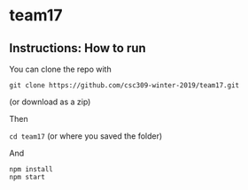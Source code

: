 # team17

## Instructions: How to run

You can clone the repo with

``` git clone https://github.com/csc309-winter-2019/team17.git ```

(or download as a zip)

Then

``` cd team17 ``` (or where you saved the folder)

And
```
npm install
npm start
```



